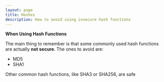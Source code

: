 ```yaml
---
layout: page
title: Hashes
description: How to avoid using insecure hash functions
---
```


**When Using Hash Functions**

The main thing to remember is that some commonly used hash functions are actually **not secure**. The ones to avoid are:

* MD5
* SHA1

Other common hash functions, like SHA3 or SHA256, are safe

